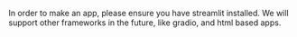In order to make an app, please ensure you have streamlit installed. We will support other frameworks in the future, like gradio, and html based apps.